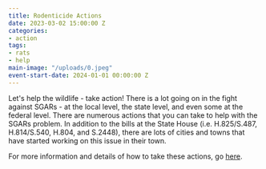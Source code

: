 ```yaml
---
title: Rodenticide Actions
date: 2023-03-02 15:00:00 Z
categories:
- action
tags:
- rats
- help
main-image: "/uploads/0.jpeg"
event-start-date: 2024-01-01 00:00:00 Z
---
```


Let's help the wildlife - take action! There is a lot going on in the fight against SGARs - at the local level, the state level, and even some at the federal level. There are numerous actions that you can take to help with the SGARs problem. In addition to the bills at the State House (i.e. H.825/S.487, H.814/S.540, H.804, and S.2448), there are lots of cities and towns that have started working on this issue in their town.  

For more information and details of how to take these actions, go [here](https://docs.google.com/document/d/11BHCjs9Luw-z9G4UPbc9yumLaSpDTdhZZVQPZzl2FIk/edit).